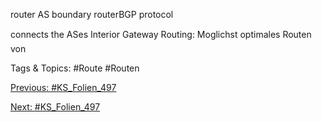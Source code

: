 router
AS boundary routerBGP protocol 
connects the ASes
Interior Gateway Routing:
Moglichst optimales Routen von

   Tags & Topics:
   #Route
   #Routen

[Previous: #KS_Folien_497](KS_Folien_497.md)

[Next: #KS_Folien_497](KS_Folien_497.md)